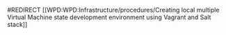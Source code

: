 #REDIRECT [[WPD:WPD:Infrastructure/procedures/Creating local multiple Virtual Machine state development environment using Vagrant and Salt stack]]